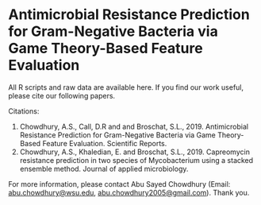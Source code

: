 # Antimicrobial Resistance Prediction for Gram-Negative Bacteria via Game Theory-Based Feature Evaluation

All R scripts and raw data are available here. If you find our work useful, please cite our following papers.

Citations:
1.	Chowdhury, A.S., Call, D.R and and Broschat, S.L., 2019. Antimicrobial Resistance Prediction for Gram-Negative Bacteria via Game Theory-Based Feature Evaluation. Scientific Reports.
3.	Chowdhury, A.S., Khaledian, E. and Broschat, S.L., 2019. Capreomycin resistance prediction in two species of Mycobacterium using a stacked ensemble method. Journal of applied microbiology.

For more information, please contact Abu Sayed Chowdhury (Email: abu.chowdhury@wsu.edu, abu.chowdhury2005@gmail.com). Thank you.

